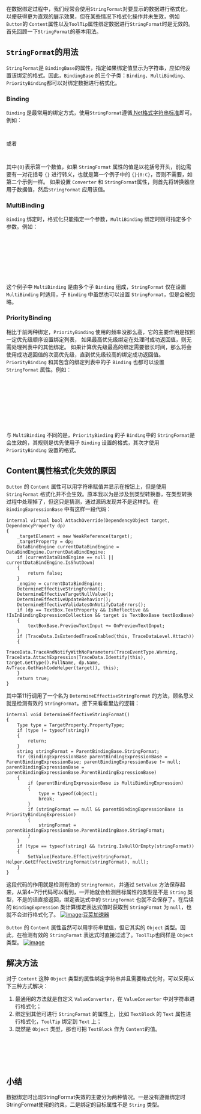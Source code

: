 
在数据绑定过程中，我们经常会使用`StringFormat`对要显示的数据进行格式化，以便获得更为直观的展示效果，但在某些情况下格式化操作并未生效，例如 `Button`的 `Content`属性以及`ToolTip`属性绑定数据进行`StringFormat`时是无效的。首先回顾一下`StringFormat`的基本用法。


## `StringFormat`的用法


`StringFormat`是 `BindingBase`的属性，指定如果绑定值显示为字符串，应如何设置该绑定的格式。因此，`BindingBase` 的三个子类：`Binding`、`MultiBinding`、`PriorityBinding`都可以对绑定数据进行格式化。


### Binding


`Binding` 是最常用的绑定方式，使用`StringFormat`遵循[.Net格式字符串标准](https://github.com)即可。例如：



```


```

或者



```


```

其中`{0}`表示第一个数值，如果 `StringFormat` 属性的值是以花括号开头，前边需要有一对花括号 `{}` 进行转义，也就是第一个例子中的 `{}{0:C}`，否则不需要，如第二个示例一样。
如果设置 `Converter` 和 `StringFormat`属性，则首先将转换器应用于数据值，然后`StringFormat` 应用该值。


### MultiBinding


`Binding` 绑定时，格式化只能指定一个参数，`MultiBinding` 绑定时则可指定多个参数。例如：



```

    
        
            
            
        
    


```

这个例子中 `MultiBinding` 是由多个子 `Binding` 组成，`StringFormat` 仅在设置 `MultiBinding` 时适用，子 `Binding` 中虽然也可以设置 `StringFormat`，但是会被忽略。


### PriorityBinding


相比于前两种绑定，`PriorityBinding` 使用的频率没那么高，它的主要作用是按照一定优先级顺序设置绑定列表， 如果最高优先级绑定在处理时成功返回值，则无需处理列表中的其他绑定。 如果计算优先级最高的绑定需要很长时间，那么将会使用成功返回值的次高优先级，直到优先级较高的绑定成功返回值。`PriorityBinding` 和其包含的绑定列表中的子 `Binding` 也都可以设置 `StringFormat` 属性。例如：



```

    
        
            
            
            
        
    


```

与 `MultiBinding` 不同的是，`PriorityBinding` 的子 `Binding`中的 `StringFormat`是会生效的，其规则是优先使用子 `Binding` 设置的格式，其次才使用`PriorityBinding` 设置的格式。


## Content属性格式化失效的原因


`Button` 的 `Content` 属性可以用字符串赋值并显示在按钮上，但是使用 `StringFormat` 格式化并不会生效。原本我以为是涉及到类型转换器，在类型转换过程中处理掉了，但这只是猜测，通过源码发现并不是这样的。在 `BindingExpressionBase` 中有这样一段代码：



```
internal virtual bool AttachOverride(DependencyObject target, DependencyProperty dp)
{
	_targetElement = new WeakReference(target);
	_targetProperty = dp;
	DataBindEngine currentDataBindEngine = DataBindEngine.CurrentDataBindEngine;
	if (currentDataBindEngine == null || currentDataBindEngine.IsShutDown)
	{
		return false;
	}
	_engine = currentDataBindEngine;
	DetermineEffectiveStringFormat();
	DetermineEffectiveTargetNullValue();
	DetermineEffectiveUpdateBehavior();
	DetermineEffectiveValidatesOnNotifyDataErrors();
	if (dp == TextBox.TextProperty && IsReflective && !IsInBindingExpressionCollection && target is TextBoxBase textBoxBase)
	{
		textBoxBase.PreviewTextInput += OnPreviewTextInput;
	}
	if (TraceData.IsExtendedTraceEnabled(this, TraceDataLevel.Attach))
	{
		TraceData.TraceAndNotifyWithNoParameters(TraceEventType.Warning, TraceData.AttachExpression(TraceData.Identify(this), target.GetType().FullName, dp.Name, AvTrace.GetHashCodeHelper(target)), this);
	}
	return true;
}

```

其中第11行调用了一个名为 `DetermineEffectiveStringFormat` 的方法，顾名思义就是检测有效的 `StringFormat`。接下来看看里边的逻辑：



```
internal void DetermineEffectiveStringFormat()
{
	Type type = TargetProperty.PropertyType;
	if (type != typeof(string))
	{
		return;
	}
	string stringFormat = ParentBindingBase.StringFormat;
	for (BindingExpressionBase parentBindingExpressionBase = ParentBindingExpressionBase; parentBindingExpressionBase != null; parentBindingExpressionBase = parentBindingExpressionBase.ParentBindingExpressionBase)
	{
		if (parentBindingExpressionBase is MultiBindingExpression)
		{
			type = typeof(object);
			break;
		}
		if (stringFormat == null && parentBindingExpressionBase is PriorityBindingExpression)
		{
			stringFormat = parentBindingExpressionBase.ParentBindingBase.StringFormat;
		}
	}
	if (type == typeof(string) && !string.IsNullOrEmpty(stringFormat))
	{
		SetValue(Feature.EffectiveStringFormat, Helper.GetEffectiveStringFormat(stringFormat), null);
	}
}

```

这段代码的作用就是检测有效的 `StringFormat`，并通过 `SetValue` 方法保存起来，从第4\~7行代码可以看到，一开始就会检测目标属性的类型是不是 `String` 类型，不是的话直接返回，绑定表达式中的 `StringFormat` 也就不会保存了。在后续的 `BindingExpression` 类计算绑定表达式值时获取到 `StringFormat` 为 `null`，也就不会进行格式化了。
[![image](https://img2024.cnblogs.com/blog/3056716/202408/3056716-20240830130432496-639077746.png)](https://github.com):[豆荚加速器](https://yirou.org)


`Button` 的 `Content` 属性虽然可以用字符串赋值，但它其实的 `Object` 类型。因此，在检测有效的 `StringFormat` 表达式时直接过滤了。`ToolTip`也同样是 `Object` 类型。
[![image](https://img2024.cnblogs.com/blog/3056716/202408/3056716-20240830130446906-1084937100.png)](https://github.com)


## 解决方法


对于 `Content` 这种 `Object` 类型的属性绑定字符串并且需要格式化时，可以采用以下三种方式解决：


1. 最通用的方法就是自定义 `ValueConverter`，在 `ValueConverter` 中对字符串进行格式化；
2. 绑定到其他可进行 `StringFormat` 的属性上，比如 `TextBlock` 的 `Text` 属性进行格式化，`ToolTip` 绑定到 `Text` 上；
3. 既然是 `Object` 类型，那也可把 `TextBlock` 作为 `Content`的值。



```

    
        
    


```

## 小结


数据绑定时出现StringFormat失效的主要分为两种情况。一是没有遵循绑定时StringFormat使用的约束，二是绑定的目标属性不是 `String` 类型。


